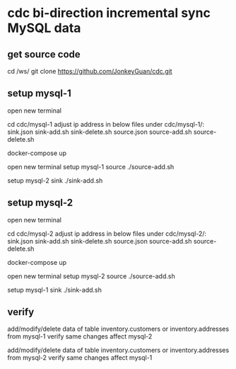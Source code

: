 # cdc bi-direction incremental sync MySQL data

get source code
----------------
cd /ws/
git clone https://github.com/JonkeyGuan/cdc.git

setup mysql-1
-------------
open new terminal

cd cdc/mysql-1
adjust ip address in below files under cdc/mysql-1/:
sink.json
sink-add.sh
sink-delete.sh
source.json
source-add.sh
source-delete.sh

docker-compose up

open new terminal
setup mysql-1 source
./source-add.sh

setup mysql-2 sink
./sink-add.sh

setup mysql-2
-------------
open new terminal

cd cdc/mysql-2
adjust ip address in below files under cdc/mysql-2/:
sink.json
sink-add.sh
sink-delete.sh
source.json
source-add.sh
source-delete.sh

docker-compose up

open new terminal
setup mysql-2 source
./source-add.sh

setup mysql-1 sink
./sink-add.sh

verify
------
add/modify/delete data of table inventory.customers or inventory.addresses from mysql-1
verify same changes affect mysql-2

add/modify/delete data of table inventory.customers or inventory.addresses from mysql-2
verify same changes affect mysql-1
